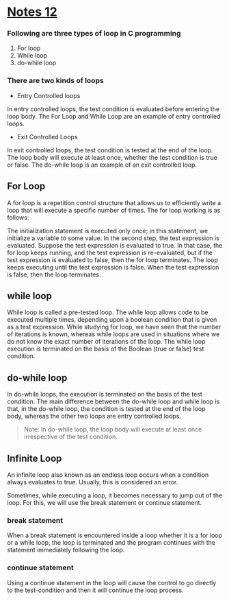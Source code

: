 # [Notes 12](https://codewithharry.com/videos/c-language-tutorials-in-hindi-12)

### Following are three types of loop in C programming

1. For loop
2. While loop
3. do-while loop  

### There are two kinds of loops
- Entry Controlled loops

In entry controlled loops, the test condition is evaluated before entering the loop body. The For Loop and While Loop are an example of entry controlled loops.

- Exit Controlled Loops

In exit controlled loops, the test condition is tested at the end of the loop. The loop body will execute at least once, whether the test condition is true or false. The do-while loop is an example of an exit controlled loop.
 

## For Loop

A for loop is a repetition control structure that allows us to efficiently write a loop that will execute a specific number of times. The for loop working is as follows:

The initialization statement is executed only once; in this statement, we initialize a variable to some value.
In the second step, the test expression is evaluated. Suppose the test expression is evaluated to true. In that case, the for loop keeps running, and the test expression is re-evaluated, but if the test expression is evaluated to false, then the for loop terminates.
The loop keeps executing until the test expression is false. When the test expression is false, then the loop terminates.

## while loop

While loop is called a pre-tested loop. The while loop allows code to be executed multiple times, depending upon a boolean condition that is given as a test expression. While studying for loop, we have seen that the number of iterations is known, whereas while loops are used in situations where we do not know the exact number of iterations of the loop. The while loop execution is terminated on the basis of the Boolean (true or false) test condition.

 

## do-while loop

In do-while loops, the execution is terminated on the basis of the test condition. The main difference between the do-while loop and while loop is that, in the do-while loop, the condition is tested at the end of the loop body, whereas the other two loops are entry controlled loops.

>Note: In do-while loop, the loop body will execute at least once irrespective of the test condition.

## Infinite Loop

An infinite loop also known as an endless loop occurs when a condition always evaluates to true. Usually, this is considered an error.

Sometimes, while executing a loop, it becomes necessary to jump out of the loop. For this, we will use the break statement or continue statement.

### break statement

When a break statement is encountered inside a loop whether it is a for loop or a while loop, the loop is terminated and the program continues with the statement immediately following the loop.

### continue statement

Using a continue statement in the loop will cause the control to go directly to the test-condition and then it will continue the loop process.